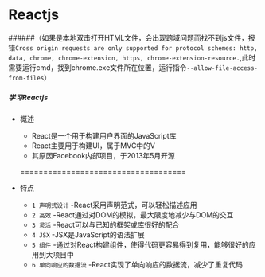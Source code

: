 Reactjs
============
######（如果是本地双击打开HTML文件，会出现跨域问题而找不到js文件，报错`Cross origin requests are only supported for protocol schemes: http, data, chrome, chrome-extension, https, chrome-extension-resource.`,此时需要运行cmd，找到chrome.exe文件所在位置，运行指令`--allow-file-access-from-files`）
##### 学习Reactjs
* 概述
  * React是一个用于构建用户界面的JavaScript库
  * React主要用于构建UI，属于MVC中的V
  * 其原因Facebook内部项目，于2013年5月开源
  
  ====================================
* 特点
  * `1 声明式设计` -React采用声明范式，可以轻松描述应用
  * `2 高效` -React通过对DOM的模拟，最大限度地减少与DOM的交互
  * `3 灵活` -React可以与已知的框架或库很好的配合
  * `4 JSX` -JSX是JavaScript的语法扩展
  * `5 组件` -通过对React构建组件，使得代码更容易得到复用，能够很好的应用到大项目中
  * `6 单向响应的数据流` -React实现了单向响应的数据流，减少了重复代码
